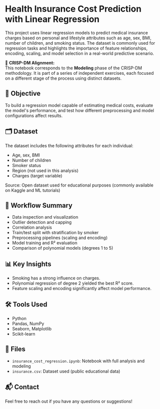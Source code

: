 # Health Insurance Cost Prediction with Linear Regression

This project uses linear regression models to predict medical insurance charges based on personal and lifestyle attributes such as age, sex, BMI, number of children, and smoking status. The dataset is commonly used for regression tasks and highlights the importance of feature relationships, encoding, scaling, and model selection in a real-world predictive scenario.

🧭 **CRISP-DM Alignment:**  
This notebook corresponds to the **Modeling** phase of the CRISP-DM methodology. It is part of a series of independent exercises, each focused on a different stage of the process using distinct datasets.

## 📌 Objective

To build a regression model capable of estimating medical costs, evaluate the model's performance, and test how different preprocessing and model configurations affect results.

## 🗂️ Dataset

The dataset includes the following attributes for each individual:

- Age, sex, BMI
- Number of children
- Smoker status
- Region (not used in this analysis)
- Charges (target variable)

Source: Open dataset used for educational purposes (commonly available on Kaggle and ML tutorials)

## 🧪 Workflow Summary

- Data inspection and visualization
- Outlier detection and capping
- Correlation analysis
- Train/test split with stratification by smoker
- Preprocessing pipelines (scaling and encoding)
- Model training and R² evaluation
- Comparison of polynomial models (degrees 1 to 5)

## 📊 Key Insights

- Smoking has a strong influence on charges.
- Polynomial regression of degree 2 yielded the best R² score.
- Feature scaling and encoding significantly affect model performance.

## 🛠️ Tools Used

- Python
- Pandas, NumPy
- Seaborn, Matplotlib
- Scikit-learn

## 📁 Files

- `insurance_cost_regression.ipynb`: Notebook with full analysis and modeling
- `insurance.csv`: Dataset used (public educational data)

## 📬 Contact

Feel free to reach out if you have any questions or suggestions!
